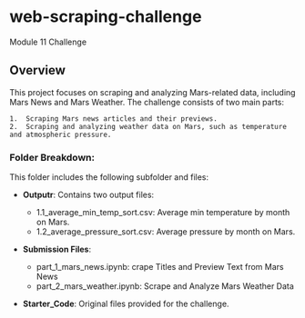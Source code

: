 # web-scraping-challenge
Module 11 Challenge

## Overview
This project focuses on scraping and analyzing Mars-related data, including Mars News and Mars Weather. The challenge consists of two main parts:

    1.  Scraping Mars news articles and their previews.
    2.  Scraping and analyzing weather data on Mars, such as temperature and atmospheric pressure.

### Folder Breakdown:
This folder includes the following subfolder and files:

- **Outputr**: Contains two output files:
  - 1.1_average_min_temp_sort.csv: Average min temperature by month on Mars.
  - 1.2_average_pressure_sort.csv: Average pressure by month on Mars.
- **Submission Files**: 
  - part_1_mars_news.ipynb: crape Titles and Preview Text from Mars News
  - part_2_mars_weather.ipynb: Scrape and Analyze Mars Weather Data

- **Starter_Code**: Original files provided for the challenge.